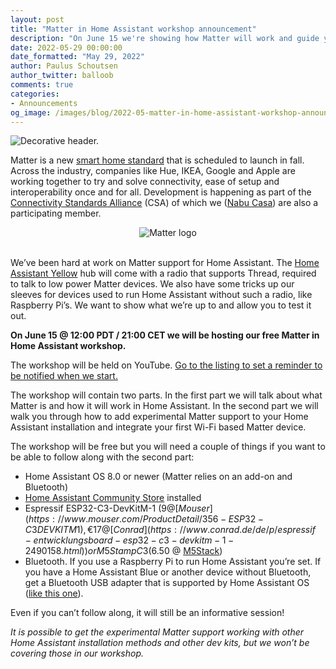 ```yaml
---
layout: post
title: "Matter in Home Assistant workshop announcement"
description: "On June 15 we're showing how Matter will work and guide you in getting it set up."
date: 2022-05-29 00:00:00
date_formatted: "May 29, 2022"
author: Paulus Schoutsen
author_twitter: balloob
comments: true
categories:
- Announcements
og_image: /images/blog/2022-05-matter-in-home-assistant-workshop-announcement/social.png
---
```


<img src='/images/blog/2022-05-matter-in-home-assistant-workshop-announcement/header.png' alt="Decorative header." class='no-shadow'>

Matter is a new [smart home standard](https://csa-iot.org/all-solutions/matter/) that is scheduled to launch in fall. Across the industry, companies like Hue, IKEA, Google and Apple are working together to try and solve connectivity, ease of setup and interoperability once and for all. Development is happening as part of the [Connectivity Standards Alliance](https://csa-iot.org/) (CSA) of which we ([Nabu Casa](https://www.nabucasa.com)) are also a participating member.

<center><img src='/images/supported_brands/matter.png' alt='Matter logo' class='no-shadow'></center><br>

We’ve been hard at work on Matter support for Home Assistant. The [Home Assistant Yellow](/yellow/) hub will come with a radio that supports Thread, required to talk to low power Matter devices. We also have some tricks up our sleeves for devices used to run Home Assistant without such a radio, like Raspberry Pi’s. We want to show what we’re up to and allow you to test it out.

**On June 15 @ 12:00 PDT / 21:00 CET we will be hosting our free Matter in Home Assistant workshop.**

The workshop will be held on YouTube. [Go to the listing to set a reminder to be notified when we start.](https://www.youtube.com/watch?v=9fOHBl5w0_k)

The workshop will contain two parts. In the first part we will talk about what Matter is and how it will work in Home Assistant. In the second part we will walk you through how to add experimental Matter support to your Home Assistant installation and integrate your first Wi-Fi based Matter device.

The workshop will be free but you will need a couple of things if you want to be able to follow along with the second part:

- Home Assistant OS 8.0 or newer (Matter relies on an add-on and Bluetooth)
- [Home Assistant Community Store](https://hacs.xyz/) installed
- Espressif ESP32-C3-DevKitM-1 ($9 @ [Mouser](https://www.mouser.com/ProductDetail/356-ESP32-C3DEVKITM1), €17 @ [Conrad](https://www.conrad.de/de/p/espressif-entwicklungsboard-esp32-c3-devkitm-1-2490158.html)) or M5Stamp C3 ($6.50 @ [M5Stack](https://twitter.com/home_assistant/status/1531712479016890369))
- Bluetooth. If you use a Raspberry Pi to run Home Assistant you’re set. If you have a Home Assistant Blue or another device without Bluetooth, get a Bluetooth USB adapter that is supported by Home Assistant OS ([like this one](https://www.amazon.com/gp/product/B09DMP6T22/ref=as_li_tl?ie=UTF8&camp=1789&creative=9325&creativeASIN=B09DMP6T22&linkCode=as2&tag=homeassista0e-20&linkId=c5046239bf04d5b21835299dfb393f0e)).

Even if you can’t follow along, it will still be an informative session!

_It is possible to get the experimental Matter support working with other Home Assistant installation methods and other dev kits, but we won’t be covering those in our workshop._
